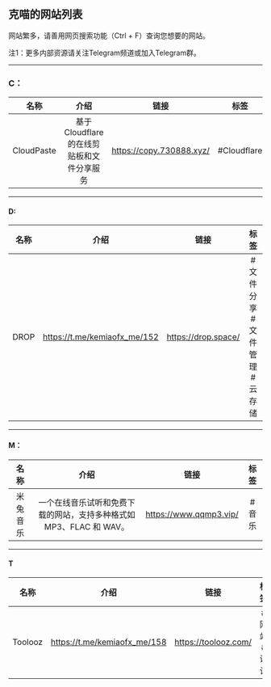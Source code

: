 ## 克喵的网站列表

网站繁多，请善用网页搜索功能（Ctrl + F）查询您想要的网站。

注1：更多内部资源请关注Telegram频道或加入Telegram群。

---

### C：

| 名称 | 介绍 | 链接 | 标签 |
| :---: | :---: | :---: | :---: |
| CloudPaste | 基于 Cloudflare 的在线剪贴板和文件分享服务 | https://copy.730888.xyz/ | #Cloudflare |

---

#### D:

| 名称 | 介绍 | 链接 | 标签 |
| :---: | :---: | :---: | :---: |
| DROP | https://t.me/kemiaofx_me/152 | https://drop.space/ | #文件分享 #文件管理 #云存储 |

---

#### M：

| 名称 | 介绍 | 链接 | 标签 |
| :---: | :---: | :---: | :---: |
| 米兔音乐 | 一个在线音乐试听和免费下载的网站，支持多种格式如 MP3、FLAC 和 WAV。 | https://www.qqmp3.vip/ | #音乐 |

---

#### T

| 名称 | 介绍 | 链接 | 标签 |
| :---: | :---: | :---: | :---: |
| Toolooz | https://t.me/kemiaofx_me/158 | https://toolooz.com/ | #网站 #设计 |



